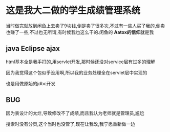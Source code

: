 # 这是我大二做的学生成绩管理系统

当时做完就放到闲鱼上去卖了9块钱,倒是卖了很多次,不过有一些人买了我的,倒卖也赚了一些,不过也无所谓,有时候我也这么干的.闲鱼的 **Aatox的信仰**就是我

## java Eclipse ajax

html基本全是我手打的,用servlet开发,那时候还没对service层有过多的理解

因为我觉得这个包似乎没用啊,所以我的业务处理全在servlet层中实现的

也是用做原始的jdbc开发

## BUG

因为表设计的太烂,导致修改不了成绩,而且我认为老师就是管理员,尴尬

搜索时没有分页,这个当时也没管了,现在让我改,我宁愿重新做一边